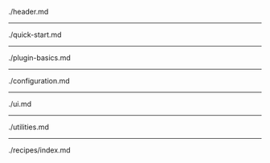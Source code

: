 ./header.md

---

./quick-start.md

---

./plugin-basics.md

---

./configuration.md

---

./ui.md

---

./utilities.md

---

./recipes/index.md

<script>
  var sc_project = 12531644
  var sc_invisible = 1
  var sc_security = "95d0263e"
</script>
<script async src="https://www.statcounter.com/counter/counter.js"></script>
<noscript><img src="https://c.statcounter.com/12531644/0/95d0263e/1/" alt="" /></noscript>
